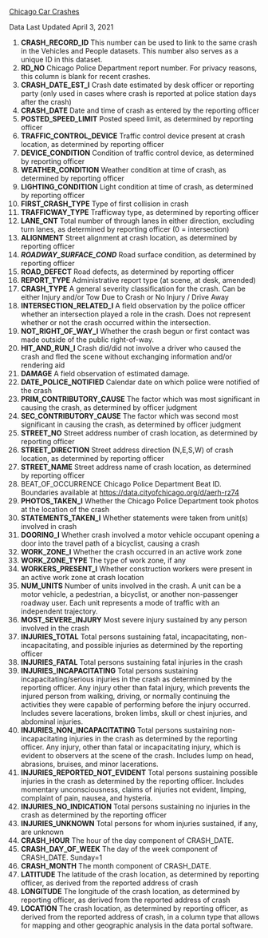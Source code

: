 [Chicago Car Crashes](https://data.cityofchicago.org/Transportation/Traffic-Crashes-Crashes/85ca-t3if)

Data Last Updated 	April 3, 2021

 1. **CRASH_RECORD_ID**
This number can be used to link to the same crash in the Vehicles and People datasets. This number also serves as a unique ID in this dataset.
 2. **RD_NO**
Chicago Police Department report number. For privacy reasons, this column is blank for recent crashes.
 3. **CRASH_DATE_EST_I**
Crash date estimated by desk officer or reporting party (only used in cases where crash is reported at police station days after the crash)
 4. **CRASH_DATE**
Date and time of crash as entered by the reporting officer
 5. **POSTED_SPEED_LIMIT**
Posted speed limit, as determined by reporting officer
 6. **TRAFFIC_CONTROL_DEVICE**
Traffic control device present at crash location, as determined by reporting officer
 7. **DEVICE_CONDITION**
Condition of traffic control device, as determined by reporting officer
 8. **WEATHER_CONDITION**
Weather condition at time of crash, as determined by reporting officer
 9. **LIGHTING_CONDITION**
Light condition at time of crash, as determined by reporting officer
 10. **FIRST_CRASH_TYPE**
Type of first collision in crash
 11. **TRAFFICWAY_TYPE**
Trafficway type, as determined by reporting officer
 12. **LANE_CNT**
Total number of through lanes in either direction, excluding turn lanes, as determined by reporting officer (0 = intersection)
 13. **ALIGNMENT**
Street alignment at crash location, as determined by reporting officer
 14. ***ROADWAY_SURFACE_COND***
Road surface condition, as determined by reporting officer
 15. **ROAD_DEFECT**
Road defects, as determined by reporting officer
 16. **REPORT_TYPE**
Administrative report type (at scene, at desk, amended)
 17. **CRASH_TYPE**
A general severity classification for the crash. Can be either Injury and/or Tow Due to Crash or No Injury / Drive Away
 18. **INTERSECTION_RELATED_I**
A field observation by the police officer whether an intersection played a role in the crash. Does not represent whether or not the crash occurred within the intersection.
 19. **NOT_RIGHT_OF_WAY_I**
Whether the crash begun or first contact was made outside of the public right-of-way.
 20. **HIT_AND_RUN_I**
Crash did/did not involve a driver who caused the crash and fled the scene without exchanging information and/or rendering aid
 21. **DAMAGE**
A field observation of estimated damage.
 22. **DATE_POLICE_NOTIFIED**
Calendar date on which police were notified of the crash
 23. **PRIM_CONTRIBUTORY_CAUSE**
The factor which was most significant in causing the crash, as determined by officer judgment
 24. **SEC_CONTRIBUTORY_CAUSE**
The factor which was second most significant in causing the crash, as determined by officer judgment
 25. **STREET_NO**
Street address number of crash location, as determined by reporting officer
 26. **STREET_DIRECTION**
Street address direction (N,E,S,W) of crash location, as determined by reporting officer
 27. **STREET_NAME**
Street address name of crash location, as determined by reporting officer
 28. BEAT_OF_OCCURRENCE
Chicago Police Department Beat ID. Boundaries available at https://data.cityofchicago.org/d/aerh-rz74
 29. **PHOTOS_TAKEN_I**
Whether the Chicago Police Department took photos at the location of the crash
 30. **STATEMENTS_TAKEN_I**
Whether statements were taken from unit(s) involved in crash
 31. **DOORING_I**
Whether crash involved a motor vehicle occupant opening a door into the travel path of a bicyclist, causing a crash
 32. **WORK_ZONE_I**
Whether the crash occurred in an active work zone
 33. **WORK_ZONE_TYPE**
The type of work zone, if any
 34. **WORKERS_PRESENT_I**
Whether construction workers were present in an active work zone at crash location
 35. **NUM_UNITS**
Number of units involved in the crash. A unit can be a motor vehicle, a pedestrian, a bicyclist, or another non-passenger roadway user. Each unit represents a mode of traffic with an independent trajectory.
 36. **MOST_SEVERE_INJURY**
Most severe injury sustained by any person involved in the crash
 37. **INJURIES_TOTAL**
Total persons sustaining fatal, incapacitating, non-incapacitating, and possible injuries as determined by the reporting officer
 38. **INJURIES_FATAL**
Total persons sustaining fatal injuries in the crash
 39. **INJURIES_INCAPACITATING**
Total persons sustaining incapacitating/serious injuries in the crash as determined by the reporting officer. Any injury other than fatal injury, which prevents the injured person from walking, driving, or normally continuing the activities they were capable of performing before the injury occurred. Includes severe lacerations, broken limbs, skull or chest injuries, and abdominal injuries.
 40. **INJURIES_NON_INCAPACITATING**
Total persons sustaining non-incapacitating injuries in the crash as determined by the reporting officer. Any injury, other than fatal or incapacitating injury, which is evident to observers at the scene of the crash. Includes lump on head, abrasions, bruises, and minor lacerations.
 41. **INJURIES_REPORTED_NOT_EVIDENT**
Total persons sustaining possible injuries in the crash as determined by the reporting officer. Includes momentary unconsciousness, claims of injuries not evident, limping, complaint of pain, nausea, and hysteria.
 42. **INJURIES_NO_INDICATION**
Total persons sustaining no injuries in the crash as determined by the reporting officer
 43. **INJURIES_UNKNOWN**
Total persons for whom injuries sustained, if any, are unknown
 44. **CRASH_HOUR**
The hour of the day component of CRASH_DATE.
 45. **CRASH_DAY_OF_WEEK**
The day of the week component of CRASH_DATE. Sunday=1
 46. **CRASH_MONTH**
The month component of CRASH_DATE.
 47. **LATITUDE**
The latitude of the crash location, as determined by reporting officer, as derived from the reported address of crash
 48. **LONGITUDE**
The longitude of the crash location, as determined by reporting officer, as derived from the reported address of crash
 49. **LOCATION**
The crash location, as determined by reporting officer, as derived from the reported address of crash, in a column type that allows for mapping and other geographic analysis in the data portal software.